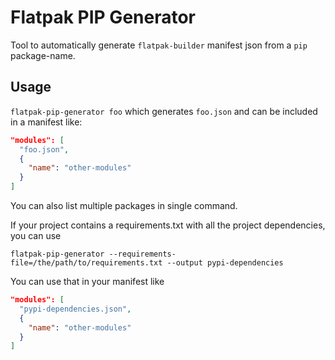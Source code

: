 # Flatpak PIP Generator

Tool to automatically generate `flatpak-builder` manifest json from a `pip` package-name.

## Usage

`flatpak-pip-generator foo` which generates `foo.json` and can be included in a manifest like:

```json
"modules": [
  "foo.json",
  {
    "name": "other-modules"
  }
]
```

You can also list multiple packages in single command.

If your project contains a requirements.txt with all the project dependencies, you can use 
```
flatpak-pip-generator --requirements-file=/the/path/to/requirements.txt --output pypi-dependencies
```

You can use that in your manifest like 
```json
"modules": [
  "pypi-dependencies.json",
  {
    "name": "other-modules"
  }
]
```
